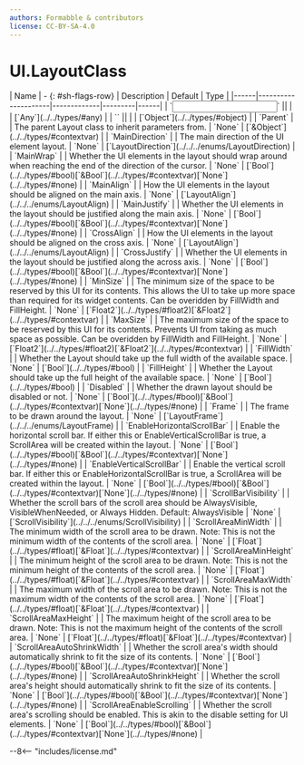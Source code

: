 ```yaml
---
authors: Formabble & contributors
license: CC-BY-SA-4.0
---
```



# UI.LayoutClass

<div class="sh-parameters" markdown="1">
| Name | - {: #sh-flags-row} | Description | Default | Type |
|------|---------------------|-------------|---------|------|
| `<input>` || | | [`Any`](../../types/#any) |
| `<output>` || | | [`Object`](../../types/#object) |
| `Parent` |  | The parent Layout class to inherit parameters from. | `None` | [`&Object`](../../types/#contextvar) |
| `MainDirection` |  | The main direction of the UI element layout. | `None` | [`LayoutDirection`](../../../enums/LayoutDirection) |
| `MainWrap` |  | Whether the UI elements in the layout should wrap around when reaching the end of the direction of the cursor. | `None` | [`Bool`](../../types/#bool)[`&Bool`](../../types/#contextvar)[`None`](../../types/#none) |
| `MainAlign` |  | How the UI elements in the layout should be aligned on the main axis. | `None` | [`LayoutAlign`](../../../enums/LayoutAlign) |
| `MainJustify` |  | Whether the UI elements in the layout should be justified along the main axis. | `None` | [`Bool`](../../types/#bool)[`&Bool`](../../types/#contextvar)[`None`](../../types/#none) |
| `CrossAlign` |  | How the UI elements in the layout should be aligned on the cross axis. | `None` | [`LayoutAlign`](../../../enums/LayoutAlign) |
| `CrossJustify` |  | Whether the UI elements in the layout should be justified along the across axis. | `None` | [`Bool`](../../types/#bool)[`&Bool`](../../types/#contextvar)[`None`](../../types/#none) |
| `MinSize` |  | The minimum size of the space to be reserved by this UI for its contents. This allows the UI to take up more space than required for its widget contents. Can be overidden by FillWidth and FillHeight. | `None` | [`Float2`](../../types/#float2)[`&Float2`](../../types/#contextvar) |
| `MaxSize` |  | The maximum size of the space to be reserved by this UI for its contents. Prevents UI from taking as much space as possible. Can be overidden by FillWidth and FillHeight. | `None` | [`Float2`](../../types/#float2)[`&Float2`](../../types/#contextvar) |
| `FillWidth` |  | Whether the Layout should take up the full width of the available space. | `None` | [`Bool`](../../types/#bool) |
| `FillHeight` |  | Whether the Layout should take up the full height of the available space. | `None` | [`Bool`](../../types/#bool) |
| `Disabled` |  | Whether the drawn layout should be disabled or not. | `None` | [`Bool`](../../types/#bool)[`&Bool`](../../types/#contextvar)[`None`](../../types/#none) |
| `Frame` |  | The frame to be drawn around the layout. | `None` | [`LayoutFrame`](../../../enums/LayoutFrame) |
| `EnableHorizontalScrollBar` |  | Enable the horizontal scroll bar. If either this or EnableVerticalScrollBar is true, a ScrollArea will be created within the layout. | `None` | [`Bool`](../../types/#bool)[`&Bool`](../../types/#contextvar)[`None`](../../types/#none) |
| `EnableVerticalScrollBar` |  | Enable the vertical scroll bar. If either this or EnableHorizontalScrollBar is true, a ScrollArea will be created within the layout. | `None` | [`Bool`](../../types/#bool)[`&Bool`](../../types/#contextvar)[`None`](../../types/#none) |
| `ScrollBarVisibility` |  | Whether the scroll bars of the scroll area should be AlwaysVisible, VisibleWhenNeeded, or Always Hidden. Default: AlwaysVisible | `None` | [`ScrollVisibility`](../../../enums/ScrollVisibility) |
| `ScrollAreaMinWidth` |  | The minimum width of the scroll area to be drawn. Note: This is not the minimum width of the contents of the scroll area. | `None` | [`Float`](../../types/#float)[`&Float`](../../types/#contextvar) |
| `ScrollAreaMinHeight` |  | The minimum height of the scroll area to be drawn. Note: This is not the minimum height of the contents of the scroll area. | `None` | [`Float`](../../types/#float)[`&Float`](../../types/#contextvar) |
| `ScrollAreaMaxWidth` |  | The maximum width of the scroll area to be drawn. Note: This is not the maximum width of the contents of the scroll area. | `None` | [`Float`](../../types/#float)[`&Float`](../../types/#contextvar) |
| `ScrollAreaMaxHeight` |  | The maximum height of the scroll area to be drawn. Note: This is not the maximum height of the contents of the scroll area. | `None` | [`Float`](../../types/#float)[`&Float`](../../types/#contextvar) |
| `ScrollAreaAutoShrinkWidth` |  | Whether the scroll area's width should automatically shrink to fit the size of its contents. | `None` | [`Bool`](../../types/#bool)[`&Bool`](../../types/#contextvar)[`None`](../../types/#none) |
| `ScrollAreaAutoShrinkHeight` |  | Whether the scroll area's height should automatically shrink to fit the size of its contents. | `None` | [`Bool`](../../types/#bool)[`&Bool`](../../types/#contextvar)[`None`](../../types/#none) |
| `ScrollAreaEnableScrolling` |  | Whether the scroll area's scrolling should be enabled. This is akin to the disable setting for UI elements. | `None` | [`Bool`](../../types/#bool)[`&Bool`](../../types/#contextvar)[`None`](../../types/#none) |

</div>



--8<-- "includes/license.md"

